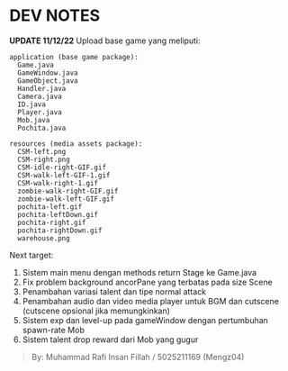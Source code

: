 # DEV NOTES 
**UPDATE 11/12/22**
Upload base game yang meliputi:
```
application (base game package):
  Game.java
  GameWindow.java
  GameObject.java
  Handler.java
  Camera.java
  ID.java
  Player.java
  Mob.java
  Pochita.java
  
resources (media assets package):
  CSM-left.png
  CSM-right.png
  CSM-idle-right-GIF.gif
  CSM-walk-left-GIF-1.gif
  CSM-walk-right-1.gif
  zombie-walk-right-GIF.gif
  zombie-walk-left-GIF.gif
  pochita-left.gif
  pochita-leftDown.gif
  pochita-right.gif
  pochita-rightDown.gif
  warehouse.png
```
Next target:
  1. Sistem main menu dengan methods return Stage ke Game.java
  2. Fix problem background ancorPane yang terbatas pada size Scene
  3. Penambahan variasi talent dan tipe normal attack
  4. Penambahan audio dan video media player untuk BGM dan cutscene (cutscene opsional jika memungkinkan)
  5. Sistem exp dan level-up pada gameWindow dengan pertumbuhan spawn-rate Mob
  6. Sistem talent drop reward dari Mob yang gugur
>By: Muhammad Rafi Insan Fillah / 5025211169 (Mengz04)
